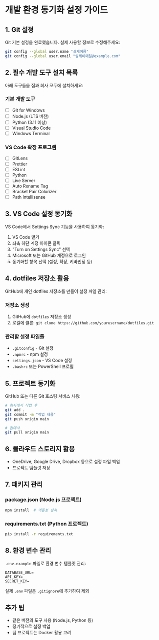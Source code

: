 # 개발 환경 동기화 설정 가이드

## 1. Git 설정
Git 기본 설정을 완료했습니다. 실제 사용할 정보로 수정해주세요:
```bash
git config --global user.name "실제이름"
git config --global user.email "실제이메일@example.com"
```

## 2. 필수 개발 도구 설치 목록
아래 도구들을 집과 회사 모두에 설치하세요:

### 기본 개발 도구
- [ ] Git for Windows
- [ ] Node.js (LTS 버전)
- [ ] Python (3.11 이상)
- [ ] Visual Studio Code
- [ ] Windows Terminal

### VS Code 확장 프로그램
- [ ] GitLens
- [ ] Prettier
- [ ] ESLint
- [ ] Python
- [ ] Live Server
- [ ] Auto Rename Tag
- [ ] Bracket Pair Colorizer
- [ ] Path Intellisense

## 3. VS Code 설정 동기화
VS Code에서 Settings Sync 기능을 사용하여 동기화:
1. VS Code 열기
2. 좌측 하단 계정 아이콘 클릭
3. "Turn on Settings Sync" 선택
4. Microsoft 또는 GitHub 계정으로 로그인
5. 동기화할 항목 선택 (설정, 확장, 키바인딩 등)

## 4. dotfiles 저장소 활용
GitHub에 개인 dotfiles 저장소를 만들어 설정 파일 관리:

### 저장소 생성
1. GitHub에 `dotfiles` 저장소 생성
2. 로컬에 클론: `git clone https://github.com/yourusername/dotfiles.git`

### 관리할 설정 파일들
- `.gitconfig` - Git 설정
- `.npmrc` - npm 설정
- `settings.json` - VS Code 설정
- `.bashrc` 또는 PowerShell 프로필

## 5. 프로젝트 동기화
GitHub 또는 다른 Git 호스팅 서비스 사용:
```bash
# 회사에서 작업 후
git add .
git commit -m "작업 내용"
git push origin main

# 집에서
git pull origin main
```

## 6. 클라우드 스토리지 활용
- OneDrive, Google Drive, Dropbox 등으로 설정 파일 백업
- 프로젝트 템플릿 저장

## 7. 패키지 관리
### package.json (Node.js 프로젝트)
```bash
npm install  # 의존성 설치
```

### requirements.txt (Python 프로젝트)
```bash
pip install -r requirements.txt
```

## 8. 환경 변수 관리
`.env.example` 파일로 환경 변수 템플릿 관리:
```
DATABASE_URL=
API_KEY=
SECRET_KEY=
```

실제 `.env` 파일은 `.gitignore`에 추가하여 제외

## 추가 팁
- 같은 버전의 도구 사용 (Node.js, Python 등)
- 정기적으로 설정 백업
- 팀 프로젝트는 Docker 활용 고려